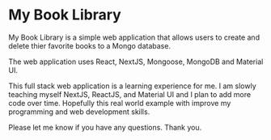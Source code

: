# My Book Library
My Book Library is a simple web application that allows users to create and delete thier favorite books to a Mongo database.

The web application uses React, NextJS, Mongoose, MongoDB and Material UI.

This full stack web application is a learning experience for me. I am slowly teaching myself NextJS, ReactJS, and Material UI and I plan to add more code over time. Hopefully this real world example with improve my programming and web development skills. 

Please let me know if you have any questions. Thank you.